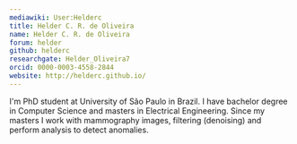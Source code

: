 ```yaml
---
mediawiki: User:Helderc
title: Helder C. R. de Oliveira
name: Helder C. R. de Oliveira
forum: helder
github: helderc
researchgate: Helder_Oliveira7
orcid: 0000-0003-4558-2844
website: http://helderc.github.io/
---
```


I'm PhD student at University of São Paulo in Brazil. I have bachelor degree in Computer Science and masters in Electrical Engineering. Since my masters I work with mammography images, filtering (denoising) and perform analysis to detect anomalies.
